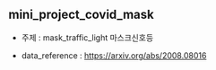 ## mini_project_covid_mask

* 주제 : mask_traffic_light 마스크신호등

* data_reference : https://arxiv.org/abs/2008.08016
